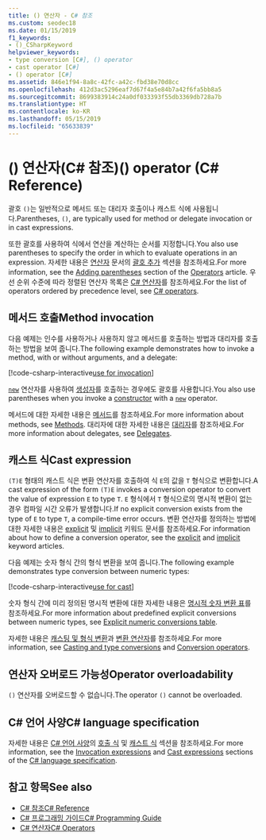 ```yaml
---
title: () 연산자 - C# 참조
ms.custom: seodec18
ms.date: 01/15/2019
f1_keywords:
- ()_CSharpKeyword
helpviewer_keywords:
- type conversion [C#], () operator
- cast operator [C#]
- () operator [C#]
ms.assetid: 846e1f94-8a8c-42fc-a42c-fbd38e70d8cc
ms.openlocfilehash: 412d3ac5296eaf7d67f4a5e84b7a42f6fa5bb8a5
ms.sourcegitcommit: 8699383914c24a0df033393f55db3369db728a7b
ms.translationtype: HT
ms.contentlocale: ko-KR
ms.lasthandoff: 05/15/2019
ms.locfileid: "65633839"
---
```

# <a name="-operator-c-reference"></a><span data-ttu-id="d14ce-102">() 연산자(C# 참조)</span><span class="sxs-lookup"><span data-stu-id="d14ce-102">() operator (C# Reference)</span></span>

<span data-ttu-id="d14ce-103">괄호 `()`는 일반적으로 메서드 또는 대리자 호출이나 캐스트 식에 사용됩니다.</span><span class="sxs-lookup"><span data-stu-id="d14ce-103">Parentheses, `()`, are typically used for method or delegate invocation or in cast expressions.</span></span>

<span data-ttu-id="d14ce-104">또한 괄호를 사용하여 식에서 연산을 계산하는 순서를 지정합니다.</span><span class="sxs-lookup"><span data-stu-id="d14ce-104">You also use parentheses to specify the order in which to evaluate operations in an expression.</span></span> <span data-ttu-id="d14ce-105">자세한 내용은 [연산자](../../programming-guide/statements-expressions-operators/operators.md) 문서의 [괄호 추가](../../programming-guide/statements-expressions-operators/operators.md#adding-parentheses) 섹션을 참조하세요.</span><span class="sxs-lookup"><span data-stu-id="d14ce-105">For more information, see the [Adding parentheses](../../programming-guide/statements-expressions-operators/operators.md#adding-parentheses) section of the [Operators](../../programming-guide/statements-expressions-operators/operators.md) article.</span></span> <span data-ttu-id="d14ce-106">우선 순위 수준에 따라 정렬된 연산자 목록은 [C# 연산자](index.md)를 참조하세요.</span><span class="sxs-lookup"><span data-stu-id="d14ce-106">For the list of operators ordered by precedence level, see [C# operators](index.md).</span></span>

## <a name="method-invocation"></a><span data-ttu-id="d14ce-107">메서드 호출</span><span class="sxs-lookup"><span data-stu-id="d14ce-107">Method invocation</span></span>

<span data-ttu-id="d14ce-108">다음 예제는 인수를 사용하거나 사용하지 않고 메서드를 호출하는 방법과 대리자를 호출하는 방법을 보여 줍니다.</span><span class="sxs-lookup"><span data-stu-id="d14ce-108">The following example demonstrates how to invoke a method, with or without arguments, and a delegate:</span></span>

[!code-csharp-interactive[use for invocation](~/samples/snippets/csharp/language-reference/operators/InvocationOperatorExamples.cs#Invocation)]

<span data-ttu-id="d14ce-109">[`new`](../keywords/new-operator.md) 연산자를 사용하여 [생성자](../../programming-guide/classes-and-structs/constructors.md)를 호출하는 경우에도 괄호를 사용합니다.</span><span class="sxs-lookup"><span data-stu-id="d14ce-109">You also use parentheses when you invoke a [constructor](../../programming-guide/classes-and-structs/constructors.md) with a [`new`](../keywords/new-operator.md) operator.</span></span>

<span data-ttu-id="d14ce-110">메서드에 대한 자세한 내용은 [메서드](../../programming-guide/classes-and-structs/methods.md)를 참조하세요.</span><span class="sxs-lookup"><span data-stu-id="d14ce-110">For more information about methods, see [Methods](../../programming-guide/classes-and-structs/methods.md).</span></span> <span data-ttu-id="d14ce-111">대리자에 대한 자세한 내용은 [대리자](../../programming-guide/delegates/index.md)를 참조하세요.</span><span class="sxs-lookup"><span data-stu-id="d14ce-111">For more information about delegates, see [Delegates](../../programming-guide/delegates/index.md).</span></span>

## <a name="cast-expression"></a><span data-ttu-id="d14ce-112">캐스트 식</span><span class="sxs-lookup"><span data-stu-id="d14ce-112">Cast expression</span></span>

<span data-ttu-id="d14ce-113">`(T)E` 형태의 캐스트 식은 변환 연산자를 호출하여 식 `E`의 값을 `T` 형식으로 변환합니다.</span><span class="sxs-lookup"><span data-stu-id="d14ce-113">A cast expression of the form `(T)E` invokes a conversion operator to convert the value of expression `E` to type `T`.</span></span> <span data-ttu-id="d14ce-114">`E` 형식에서 `T` 형식으로의 명시적 변환이 없는 경우 컴파일 시간 오류가 발생합니다.</span><span class="sxs-lookup"><span data-stu-id="d14ce-114">If no explicit conversion exists from the type of `E` to type `T`, a compile-time error occurs.</span></span> <span data-ttu-id="d14ce-115">변환 연산자를 정의하는 방법에 대한 자세한 내용은 [explicit](../keywords/explicit.md) 및 [implicit](../keywords/implicit.md) 키워드 문서를 참조하세요.</span><span class="sxs-lookup"><span data-stu-id="d14ce-115">For information about how to define a conversion operator, see the [explicit](../keywords/explicit.md) and [implicit](../keywords/implicit.md) keyword articles.</span></span>

<span data-ttu-id="d14ce-116">다음 예제는 숫자 형식 간의 형식 변환을 보여 줍니다.</span><span class="sxs-lookup"><span data-stu-id="d14ce-116">The following example demonstrates type conversion between numeric types:</span></span>

[!code-csharp-interactive[use for cast](~/samples/snippets/csharp/language-reference/operators/InvocationOperatorExamples.cs#Cast)]

<span data-ttu-id="d14ce-117">숫자 형식 간에 미리 정의된 명시적 변환에 대한 자세한 내용은 [명시적 숫자 변환 표](../keywords/explicit-numeric-conversions-table.md)를 참조하세요.</span><span class="sxs-lookup"><span data-stu-id="d14ce-117">For more information about predefined explicit conversions between numeric types, see [Explicit numeric conversions table](../keywords/explicit-numeric-conversions-table.md).</span></span>

<span data-ttu-id="d14ce-118">자세한 내용은 [캐스팅 및 형식 변환](../../programming-guide/types/casting-and-type-conversions.md)과 [변환 연산자](../../programming-guide/statements-expressions-operators/conversion-operators.md)를 참조하세요.</span><span class="sxs-lookup"><span data-stu-id="d14ce-118">For more information, see [Casting and type conversions](../../programming-guide/types/casting-and-type-conversions.md) and [Conversion operators](../../programming-guide/statements-expressions-operators/conversion-operators.md).</span></span>

## <a name="operator-overloadability"></a><span data-ttu-id="d14ce-119">연산자 오버로드 가능성</span><span class="sxs-lookup"><span data-stu-id="d14ce-119">Operator overloadability</span></span>

<span data-ttu-id="d14ce-120">`()` 연산자를 오버로드할 수 없습니다.</span><span class="sxs-lookup"><span data-stu-id="d14ce-120">The operator `()` cannot be overloaded.</span></span>

## <a name="c-language-specification"></a><span data-ttu-id="d14ce-121">C# 언어 사양</span><span class="sxs-lookup"><span data-stu-id="d14ce-121">C# language specification</span></span>

<span data-ttu-id="d14ce-122">자세한 내용은 [C# 언어 사양](../language-specification/index.md)의 [호출 식](~/_csharplang/spec/expressions.md#invocation-expressions) 및 [캐스트 식](~/_csharplang/spec/expressions.md#cast-expressions) 섹션을 참조하세요.</span><span class="sxs-lookup"><span data-stu-id="d14ce-122">For more information, see the [Invocation expressions](~/_csharplang/spec/expressions.md#invocation-expressions) and [Cast expressions](~/_csharplang/spec/expressions.md#cast-expressions) sections of the [C# language specification](../language-specification/index.md).</span></span>

## <a name="see-also"></a><span data-ttu-id="d14ce-123">참고 항목</span><span class="sxs-lookup"><span data-stu-id="d14ce-123">See also</span></span>

- [<span data-ttu-id="d14ce-124">C# 참조</span><span class="sxs-lookup"><span data-stu-id="d14ce-124">C# Reference</span></span>](../index.md)
- [<span data-ttu-id="d14ce-125">C# 프로그래밍 가이드</span><span class="sxs-lookup"><span data-stu-id="d14ce-125">C# Programming Guide</span></span>](../../programming-guide/index.md)
- [<span data-ttu-id="d14ce-126">C# 연산자</span><span class="sxs-lookup"><span data-stu-id="d14ce-126">C# Operators</span></span>](index.md)
